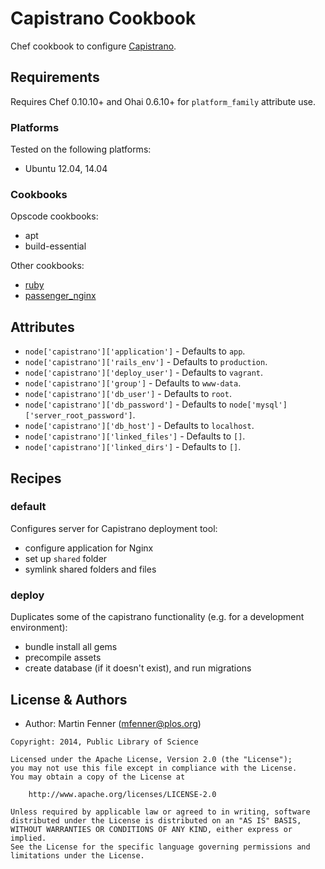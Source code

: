 Capistrano Cookbook
====================

Chef cookbook to configure [Capistrano](http://capistranorb.com/).


Requirements
------------
Requires Chef 0.10.10+ and Ohai 0.6.10+ for `platform_family` attribute use.

### Platforms
Tested on the following platforms:

- Ubuntu 12.04, 14.04

### Cookbooks
Opscode cookbooks:

- apt
- build-essential

Other cookbooks:

- [ruby](https://github.com/articlemetrics/ruby-cookbook)
- [passenger_nginx](https://github.com/articlemetrics/passenger_nginx-cookbook)

Attributes
----------
* `node['capistrano']['application']` - Defaults to `app`.
* `node['capistrano']['rails_env']` - Defaults to `production`.
* `node['capistrano']['deploy_user']` - Defaults to `vagrant`.
* `node['capistrano']['group']` - Defaults to `www-data`.
* `node['capistrano']['db_user']` - Defaults to `root`.
* `node['capistrano']['db_password']` - Defaults to `node['mysql']['server_root_password']`.
* `node['capistrano']['db_host']` - Defaults to `localhost`.
* `node['capistrano']['linked_files']` - Defaults to `[]`.
* `node['capistrano']['linked_dirs']` - Defaults to `[]`.


Recipes
-------
### default
Configures server for Capistrano deployment tool:

* configure application for Nginx
* set up `shared` folder
* symlink shared folders and files

### deploy
Duplicates some of the capistrano functionality (e.g. for a development environment):

* bundle install all gems
* precompile assets
* create database (if it doesn't exist), and run migrations


License & Authors
-----------------
- Author: Martin Fenner (<mfenner@plos.org>)

```text
Copyright: 2014, Public Library of Science

Licensed under the Apache License, Version 2.0 (the "License");
you may not use this file except in compliance with the License.
You may obtain a copy of the License at

    http://www.apache.org/licenses/LICENSE-2.0

Unless required by applicable law or agreed to in writing, software
distributed under the License is distributed on an "AS IS" BASIS,
WITHOUT WARRANTIES OR CONDITIONS OF ANY KIND, either express or implied.
See the License for the specific language governing permissions and
limitations under the License.
```
